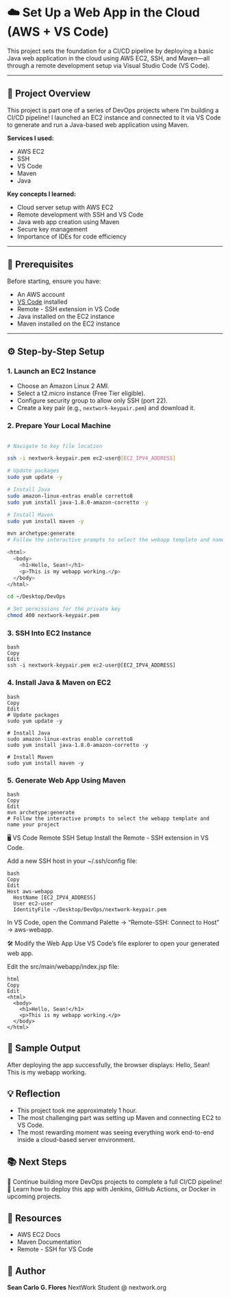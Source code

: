 # ☁️ Set Up a Web App in the Cloud (AWS + VS Code)

This project sets the foundation for a CI/CD pipeline by deploying a basic Java web application in the cloud using AWS EC2, SSH, and Maven—all through a remote development setup via Visual Studio Code (VS Code).

---

## 🚀 Project Overview

This project is part one of a series of DevOps projects where I'm building a CI/CD pipeline! I launched an EC2 instance and connected to it via VS Code to generate and run a Java-based web application using Maven.

**Services I used:**  
- AWS EC2  
- SSH  
- VS Code  
- Maven  
- Java

**Key concepts I learned:**  
- Cloud server setup with AWS EC2  
- Remote development with SSH and VS Code  
- Java web app creation using Maven  
- Secure key management  
- Importance of IDEs for code efficiency

---

## 🧰 Prerequisites

Before starting, ensure you have:
- An AWS account
- [VS Code](https://code.visualstudio.com/) installed
- Remote - SSH extension in VS Code
- Java installed on the EC2 instance
- Maven installed on the EC2 instance

---

## ⚙️ Step-by-Step Setup

### 1. **Launch an EC2 Instance**
- Choose an Amazon Linux 2 AMI.
- Select a t2.micro instance (Free Tier eligible).
- Configure security group to allow only SSH (port 22).
- Create a key pair (e.g., `nextwork-keypair.pem`) and download it.

### 2. **Prepare Your Local Machine**
```bash

# Navigate to key file location

ssh -i nextwork-keypair.pem ec2-user@[EC2_IPV4_ADDRESS]

# Update packages
sudo yum update -y

# Install Java
sudo amazon-linux-extras enable corretto8
sudo yum install java-1.8.0-amazon-corretto -y

# Install Maven
sudo yum install maven -y

mvn archetype:generate
# Follow the interactive prompts to select the webapp template and name your project

<html>
  <body>
    <h1>Hello, Sean!</h1>
    <p>This is my webapp working.</p>
  </body>
</html>

cd ~/Desktop/DevOps

# Set permissions for the private key
chmod 400 nextwork-keypair.pem

```
### 3. SSH Into EC2 Instance
```
bash
Copy
Edit
ssh -i nextwork-keypair.pem ec2-user@[EC2_IPV4_ADDRESS]

```
### 4. Install Java & Maven on EC2
```
bash
Copy
Edit
# Update packages
sudo yum update -y

# Install Java
sudo amazon-linux-extras enable corretto8
sudo yum install java-1.8.0-amazon-corretto -y

# Install Maven
sudo yum install maven -y

```
### 5. Generate Web App Using Maven
```
bash
Copy
Edit
mvn archetype:generate
# Follow the interactive prompts to select the webapp template and name your project

```
🖥️ VS Code Remote SSH Setup
Install the Remote - SSH extension in VS Code.

Add a new SSH host in your ~/.ssh/config file:
```
bash
Copy
Edit
Host aws-webapp
  HostName [EC2_IPV4_ADDRESS]
  User ec2-user
  IdentityFile ~/Desktop/DevOps/nextwork-keypair.pem
```
In VS Code, open the Command Palette → “Remote-SSH: Connect to Host” → aws-webapp.

🛠️ Modify the Web App
Use VS Code’s file explorer to open your generated web app.

Edit the src/main/webapp/index.jsp file:
```
html
Copy
Edit
<html>
  <body>
    <h1>Hello, Sean!</h1>
    <p>This is my webapp working.</p>
  </body>
</html>
```
## 📸 Sample Output
After deploying the app successfully, the browser displays:
Hello, Sean!
This is my webapp working.

## 💡 Reflection
- This project took me approximately 1 hour.
- The most challenging part was setting up Maven and connecting EC2 to VS Code.
- The most rewarding moment was seeing everything work end-to-end inside a cloud-based server environment.

## 📚 Next Steps
🔧 Continue building more DevOps projects to complete a full CI/CD pipeline!
🧠 Learn how to deploy this app with Jenkins, GitHub Actions, or Docker in upcoming projects.

## 🔗 Resources
- AWS EC2 Docs
- Maven Documentation
- Remote - SSH for VS Code

## 👤 Author
**Sean Carlo G. Flores**
NextWork Student @ nextwork.org
